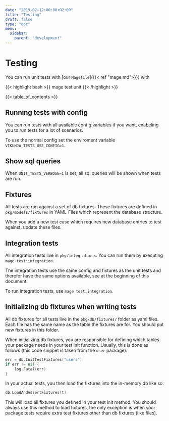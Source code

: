 ```yaml
---
date: "2019-02-12:00:00+02:00"
title: "Testing"
draft: false
type: "doc"
menu:
  sidebar:
    parent: "development"
---
```


# Testing

You can run unit tests with [our `Magefile`]({{< ref "mage.md">}}) with

{{< highlight bash >}}
mage test:unit
{{< /highlight >}}

{{< table_of_contents >}}

## Running tests with config

You can run tests with all available config variables if you want, enabeling you to run tests for a lot of scenarios.

To use the normal config set the enviroment variable `VIKUNJA_TESTS_USE_CONFIG=1`.

## Show sql queries

When `UNIT_TESTS_VERBOSE=1` is set, all sql queries will be shown when tests are run.

## Fixtures

All tests are run against a set of db fixtures.
These fixtures are defined in `pkg/models/fixtures` in YAML-Files which represent the database structure.

When you add a new test case which requires new database entries to test against, update these files.

## Integration tests

All integration tests live in `pkg/integrations`.
You can run them by executing `mage test:integration`.

The integration tests use the same config and fixtures as the unit tests and therefor have the same options available,
see at the beginning of this document.

To run integration tests, use `mage test:integration`.

## Initializing db fixtures when writing tests

All db fixtures for all tests live in the `pkg/db/fixtures/` folder as yaml files.
Each file has the same name as the table the fixtures are for.
You should put new fixtures in this folder.

When initializing db fixtures, you are responsible for defining which tables your package needs in your test init function.
Usually, this is done as follows (this code snippet is taken from the `user` package):

```go
err = db.InitTestFixtures("users")
if err != nil {
	log.Fatal(err)
}
```

In your actual tests, you then load the fixtures into the in-memory db like so:

```go
db.LoadAndAssertFixtures(t)
```

This will load all fixtures you defined in your test init method.
You should always use this method to load fixtures, the only exception is when your package tests require extra test 
fixtures other than db fixtures (like files).
